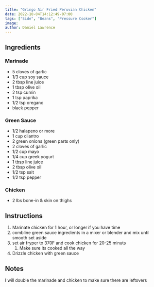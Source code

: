 ```yaml
---
title: "Gringo Air Fried Peruvian Chicken"
date: 2022-10-04T14:12:49-07:00
tags: ["Side", "Beans", "Pressure Cooker"]
image:
author: Daniel Lawrence
---
```


## Ingredients

### Marinade

- 5 cloves of garlic
- 1/3 cup soy sauce
- 2 tbsp line juice
- 1 tbsp olive oil
- 2 tsp cumin
- 1 tsp paprika
- 1/2 tsp oregano
- black pepper

### Green Sauce

- 1/2 halapeno or more
- 1 cup cilantro
- 2 green onions (green parts only)
- 2 cloves of garlic
- 1/2 cup mayo
- 1/4 cup greek yogurt
- 1 tbsp line juice
- 2 tbsp olive oil
- 1/2 tsp salt
- 1/2 tsp pepper

### Chicken

- 2 lbs bone-in & skin on thighs

## Instructions

1. Marinate chicken for 1 hour, or longer if you have time
2. combline green sauce ingredients in a mixer or blender and mix until smooth set aside
3. set air fryper to 370F and cook chicken for 20-25 minuts
   1. Make sure its cooked all the way
4. Drizzle chicken with green sauce

## Notes

I will double the marinade and chicken to make sure there are leftovers